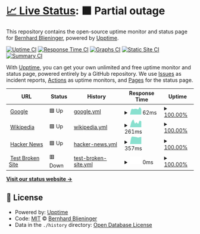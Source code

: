 # [📈 Live Status](https://privatereese.github.io/upptime): <!--live status--> **🟧 Partial outage**

This repository contains the open-source uptime monitor and status page for [Bernhard Blieninger](https://privatereese.github.io/upptime), powered by [Upptime](https://github.com/upptime/upptime).

[![Uptime CI](https://github.com/privatereese/upptime/workflows/Uptime%20CI/badge.svg)](https://github.com/privatereese/upptime/actions?query=workflow%3A%22Uptime+CI%22)
[![Response Time CI](https://github.com/privatereese/upptime/workflows/Response%20Time%20CI/badge.svg)](https://github.com/privatereese/upptime/actions?query=workflow%3A%22Response+Time+CI%22)
[![Graphs CI](https://github.com/privatereese/upptime/workflows/Graphs%20CI/badge.svg)](https://github.com/privatereese/upptime/actions?query=workflow%3A%22Graphs+CI%22)
[![Static Site CI](https://github.com/privatereese/upptime/workflows/Static%20Site%20CI/badge.svg)](https://github.com/privatereese/upptime/actions?query=workflow%3A%22Static+Site+CI%22)
[![Summary CI](https://github.com/privatereese/upptime/workflows/Summary%20CI/badge.svg)](https://github.com/privatereese/upptime/actions?query=workflow%3A%22Summary+CI%22)

With [Upptime](https://upptime.js.org), you can get your own unlimited and free uptime monitor and status page, powered entirely by a GitHub repository. We use [Issues](https://github.com/privatereese/upptime/issues) as incident reports, [Actions](https://github.com/privatereese/upptime/actions) as uptime monitors, and [Pages](https://privatereese.github.io/upptime) for the status page.

<!--start: status pages-->
<!-- This summary is generated by Upptime (https://github.com/upptime/upptime) -->
<!-- Do not edit this manually, your changes will be overwritten -->
<!-- prettier-ignore -->
| URL | Status | History | Response Time | Uptime |
| --- | ------ | ------- | ------------- | ------ |
| <img alt="" src="https://favicons.githubusercontent.com/www.google.com" height="13"> [Google](https://www.google.com) | 🟩 Up | [google.yml](https://github.com/privatereese/uuptime/commits/HEAD/history/google.yml) | <details><summary><img alt="Response time graph" src="./graphs/google/response-time-week.png" height="20"> 62ms</summary><br><a href="https://privatereese.github.io/upptime/history/google"><img alt="Response time 62" src="https://img.shields.io/endpoint?url=https%3A%2F%2Fraw.githubusercontent.com%2Fprivatereese%2Fuuptime%2FHEAD%2Fapi%2Fgoogle%2Fresponse-time.json"></a><br><a href="https://privatereese.github.io/upptime/history/google"><img alt="24-hour response time 62" src="https://img.shields.io/endpoint?url=https%3A%2F%2Fraw.githubusercontent.com%2Fprivatereese%2Fuuptime%2FHEAD%2Fapi%2Fgoogle%2Fresponse-time-day.json"></a><br><a href="https://privatereese.github.io/upptime/history/google"><img alt="7-day response time 62" src="https://img.shields.io/endpoint?url=https%3A%2F%2Fraw.githubusercontent.com%2Fprivatereese%2Fuuptime%2FHEAD%2Fapi%2Fgoogle%2Fresponse-time-week.json"></a><br><a href="https://privatereese.github.io/upptime/history/google"><img alt="30-day response time 62" src="https://img.shields.io/endpoint?url=https%3A%2F%2Fraw.githubusercontent.com%2Fprivatereese%2Fuuptime%2FHEAD%2Fapi%2Fgoogle%2Fresponse-time-month.json"></a><br><a href="https://privatereese.github.io/upptime/history/google"><img alt="1-year response time 62" src="https://img.shields.io/endpoint?url=https%3A%2F%2Fraw.githubusercontent.com%2Fprivatereese%2Fuuptime%2FHEAD%2Fapi%2Fgoogle%2Fresponse-time-year.json"></a></details> | <details><summary><a href="https://privatereese.github.io/upptime/history/google">100.00%</a></summary><a href="https://privatereese.github.io/upptime/history/google"><img alt="All-time uptime 100.00%" src="https://img.shields.io/endpoint?url=https%3A%2F%2Fraw.githubusercontent.com%2Fprivatereese%2Fuuptime%2FHEAD%2Fapi%2Fgoogle%2Fuptime.json"></a><br><a href="https://privatereese.github.io/upptime/history/google"><img alt="24-hour uptime 100.00%" src="https://img.shields.io/endpoint?url=https%3A%2F%2Fraw.githubusercontent.com%2Fprivatereese%2Fuuptime%2FHEAD%2Fapi%2Fgoogle%2Fuptime-day.json"></a><br><a href="https://privatereese.github.io/upptime/history/google"><img alt="7-day uptime 100.00%" src="https://img.shields.io/endpoint?url=https%3A%2F%2Fraw.githubusercontent.com%2Fprivatereese%2Fuuptime%2FHEAD%2Fapi%2Fgoogle%2Fuptime-week.json"></a><br><a href="https://privatereese.github.io/upptime/history/google"><img alt="30-day uptime 100.00%" src="https://img.shields.io/endpoint?url=https%3A%2F%2Fraw.githubusercontent.com%2Fprivatereese%2Fuuptime%2FHEAD%2Fapi%2Fgoogle%2Fuptime-month.json"></a><br><a href="https://privatereese.github.io/upptime/history/google"><img alt="1-year uptime 100.00%" src="https://img.shields.io/endpoint?url=https%3A%2F%2Fraw.githubusercontent.com%2Fprivatereese%2Fuuptime%2FHEAD%2Fapi%2Fgoogle%2Fuptime-year.json"></a></details>
| <img alt="" src="https://favicons.githubusercontent.com/en.wikipedia.org" height="13"> [Wikipedia](https://en.wikipedia.org) | 🟩 Up | [wikipedia.yml](https://github.com/privatereese/uuptime/commits/HEAD/history/wikipedia.yml) | <details><summary><img alt="Response time graph" src="./graphs/wikipedia/response-time-week.png" height="20"> 261ms</summary><br><a href="https://privatereese.github.io/upptime/history/wikipedia"><img alt="Response time 261" src="https://img.shields.io/endpoint?url=https%3A%2F%2Fraw.githubusercontent.com%2Fprivatereese%2Fuuptime%2FHEAD%2Fapi%2Fwikipedia%2Fresponse-time.json"></a><br><a href="https://privatereese.github.io/upptime/history/wikipedia"><img alt="24-hour response time 261" src="https://img.shields.io/endpoint?url=https%3A%2F%2Fraw.githubusercontent.com%2Fprivatereese%2Fuuptime%2FHEAD%2Fapi%2Fwikipedia%2Fresponse-time-day.json"></a><br><a href="https://privatereese.github.io/upptime/history/wikipedia"><img alt="7-day response time 261" src="https://img.shields.io/endpoint?url=https%3A%2F%2Fraw.githubusercontent.com%2Fprivatereese%2Fuuptime%2FHEAD%2Fapi%2Fwikipedia%2Fresponse-time-week.json"></a><br><a href="https://privatereese.github.io/upptime/history/wikipedia"><img alt="30-day response time 261" src="https://img.shields.io/endpoint?url=https%3A%2F%2Fraw.githubusercontent.com%2Fprivatereese%2Fuuptime%2FHEAD%2Fapi%2Fwikipedia%2Fresponse-time-month.json"></a><br><a href="https://privatereese.github.io/upptime/history/wikipedia"><img alt="1-year response time 261" src="https://img.shields.io/endpoint?url=https%3A%2F%2Fraw.githubusercontent.com%2Fprivatereese%2Fuuptime%2FHEAD%2Fapi%2Fwikipedia%2Fresponse-time-year.json"></a></details> | <details><summary><a href="https://privatereese.github.io/upptime/history/wikipedia">100.00%</a></summary><a href="https://privatereese.github.io/upptime/history/wikipedia"><img alt="All-time uptime 100.00%" src="https://img.shields.io/endpoint?url=https%3A%2F%2Fraw.githubusercontent.com%2Fprivatereese%2Fuuptime%2FHEAD%2Fapi%2Fwikipedia%2Fuptime.json"></a><br><a href="https://privatereese.github.io/upptime/history/wikipedia"><img alt="24-hour uptime 100.00%" src="https://img.shields.io/endpoint?url=https%3A%2F%2Fraw.githubusercontent.com%2Fprivatereese%2Fuuptime%2FHEAD%2Fapi%2Fwikipedia%2Fuptime-day.json"></a><br><a href="https://privatereese.github.io/upptime/history/wikipedia"><img alt="7-day uptime 100.00%" src="https://img.shields.io/endpoint?url=https%3A%2F%2Fraw.githubusercontent.com%2Fprivatereese%2Fuuptime%2FHEAD%2Fapi%2Fwikipedia%2Fuptime-week.json"></a><br><a href="https://privatereese.github.io/upptime/history/wikipedia"><img alt="30-day uptime 100.00%" src="https://img.shields.io/endpoint?url=https%3A%2F%2Fraw.githubusercontent.com%2Fprivatereese%2Fuuptime%2FHEAD%2Fapi%2Fwikipedia%2Fuptime-month.json"></a><br><a href="https://privatereese.github.io/upptime/history/wikipedia"><img alt="1-year uptime 100.00%" src="https://img.shields.io/endpoint?url=https%3A%2F%2Fraw.githubusercontent.com%2Fprivatereese%2Fuuptime%2FHEAD%2Fapi%2Fwikipedia%2Fuptime-year.json"></a></details>
| <img alt="" src="https://favicons.githubusercontent.com/news.ycombinator.com" height="13"> [Hacker News](https://news.ycombinator.com) | 🟩 Up | [hacker-news.yml](https://github.com/privatereese/uuptime/commits/HEAD/history/hacker-news.yml) | <details><summary><img alt="Response time graph" src="./graphs/hacker-news/response-time-week.png" height="20"> 357ms</summary><br><a href="https://privatereese.github.io/upptime/history/hacker-news"><img alt="Response time 357" src="https://img.shields.io/endpoint?url=https%3A%2F%2Fraw.githubusercontent.com%2Fprivatereese%2Fuuptime%2FHEAD%2Fapi%2Fhacker-news%2Fresponse-time.json"></a><br><a href="https://privatereese.github.io/upptime/history/hacker-news"><img alt="24-hour response time 357" src="https://img.shields.io/endpoint?url=https%3A%2F%2Fraw.githubusercontent.com%2Fprivatereese%2Fuuptime%2FHEAD%2Fapi%2Fhacker-news%2Fresponse-time-day.json"></a><br><a href="https://privatereese.github.io/upptime/history/hacker-news"><img alt="7-day response time 357" src="https://img.shields.io/endpoint?url=https%3A%2F%2Fraw.githubusercontent.com%2Fprivatereese%2Fuuptime%2FHEAD%2Fapi%2Fhacker-news%2Fresponse-time-week.json"></a><br><a href="https://privatereese.github.io/upptime/history/hacker-news"><img alt="30-day response time 357" src="https://img.shields.io/endpoint?url=https%3A%2F%2Fraw.githubusercontent.com%2Fprivatereese%2Fuuptime%2FHEAD%2Fapi%2Fhacker-news%2Fresponse-time-month.json"></a><br><a href="https://privatereese.github.io/upptime/history/hacker-news"><img alt="1-year response time 357" src="https://img.shields.io/endpoint?url=https%3A%2F%2Fraw.githubusercontent.com%2Fprivatereese%2Fuuptime%2FHEAD%2Fapi%2Fhacker-news%2Fresponse-time-year.json"></a></details> | <details><summary><a href="https://privatereese.github.io/upptime/history/hacker-news">100.00%</a></summary><a href="https://privatereese.github.io/upptime/history/hacker-news"><img alt="All-time uptime 100.00%" src="https://img.shields.io/endpoint?url=https%3A%2F%2Fraw.githubusercontent.com%2Fprivatereese%2Fuuptime%2FHEAD%2Fapi%2Fhacker-news%2Fuptime.json"></a><br><a href="https://privatereese.github.io/upptime/history/hacker-news"><img alt="24-hour uptime 100.00%" src="https://img.shields.io/endpoint?url=https%3A%2F%2Fraw.githubusercontent.com%2Fprivatereese%2Fuuptime%2FHEAD%2Fapi%2Fhacker-news%2Fuptime-day.json"></a><br><a href="https://privatereese.github.io/upptime/history/hacker-news"><img alt="7-day uptime 100.00%" src="https://img.shields.io/endpoint?url=https%3A%2F%2Fraw.githubusercontent.com%2Fprivatereese%2Fuuptime%2FHEAD%2Fapi%2Fhacker-news%2Fuptime-week.json"></a><br><a href="https://privatereese.github.io/upptime/history/hacker-news"><img alt="30-day uptime 100.00%" src="https://img.shields.io/endpoint?url=https%3A%2F%2Fraw.githubusercontent.com%2Fprivatereese%2Fuuptime%2FHEAD%2Fapi%2Fhacker-news%2Fuptime-month.json"></a><br><a href="https://privatereese.github.io/upptime/history/hacker-news"><img alt="1-year uptime 100.00%" src="https://img.shields.io/endpoint?url=https%3A%2F%2Fraw.githubusercontent.com%2Fprivatereese%2Fuuptime%2FHEAD%2Fapi%2Fhacker-news%2Fuptime-year.json"></a></details>
| <img alt="" src="https://favicons.githubusercontent.com/thissitedoesnotexist.koj.co" height="13"> [Test Broken Site](https://thissitedoesnotexist.koj.co) | 🟥 Down | [test-broken-site.yml](https://github.com/privatereese/uuptime/commits/HEAD/history/test-broken-site.yml) | <details><summary><img alt="Response time graph" src="./graphs/test-broken-site/response-time-week.png" height="20"> 0ms</summary><br><a href="https://privatereese.github.io/upptime/history/test-broken-site"><img alt="Response time 0" src="https://img.shields.io/endpoint?url=https%3A%2F%2Fraw.githubusercontent.com%2Fprivatereese%2Fuuptime%2FHEAD%2Fapi%2Ftest-broken-site%2Fresponse-time.json"></a><br><a href="https://privatereese.github.io/upptime/history/test-broken-site"><img alt="24-hour response time 0" src="https://img.shields.io/endpoint?url=https%3A%2F%2Fraw.githubusercontent.com%2Fprivatereese%2Fuuptime%2FHEAD%2Fapi%2Ftest-broken-site%2Fresponse-time-day.json"></a><br><a href="https://privatereese.github.io/upptime/history/test-broken-site"><img alt="7-day response time 0" src="https://img.shields.io/endpoint?url=https%3A%2F%2Fraw.githubusercontent.com%2Fprivatereese%2Fuuptime%2FHEAD%2Fapi%2Ftest-broken-site%2Fresponse-time-week.json"></a><br><a href="https://privatereese.github.io/upptime/history/test-broken-site"><img alt="30-day response time 0" src="https://img.shields.io/endpoint?url=https%3A%2F%2Fraw.githubusercontent.com%2Fprivatereese%2Fuuptime%2FHEAD%2Fapi%2Ftest-broken-site%2Fresponse-time-month.json"></a><br><a href="https://privatereese.github.io/upptime/history/test-broken-site"><img alt="1-year response time 0" src="https://img.shields.io/endpoint?url=https%3A%2F%2Fraw.githubusercontent.com%2Fprivatereese%2Fuuptime%2FHEAD%2Fapi%2Ftest-broken-site%2Fresponse-time-year.json"></a></details> | <details><summary><a href="https://privatereese.github.io/upptime/history/test-broken-site">100.00%</a></summary><a href="https://privatereese.github.io/upptime/history/test-broken-site"><img alt="All-time uptime 100.00%" src="https://img.shields.io/endpoint?url=https%3A%2F%2Fraw.githubusercontent.com%2Fprivatereese%2Fuuptime%2FHEAD%2Fapi%2Ftest-broken-site%2Fuptime.json"></a><br><a href="https://privatereese.github.io/upptime/history/test-broken-site"><img alt="24-hour uptime 100.00%" src="https://img.shields.io/endpoint?url=https%3A%2F%2Fraw.githubusercontent.com%2Fprivatereese%2Fuuptime%2FHEAD%2Fapi%2Ftest-broken-site%2Fuptime-day.json"></a><br><a href="https://privatereese.github.io/upptime/history/test-broken-site"><img alt="7-day uptime 100.00%" src="https://img.shields.io/endpoint?url=https%3A%2F%2Fraw.githubusercontent.com%2Fprivatereese%2Fuuptime%2FHEAD%2Fapi%2Ftest-broken-site%2Fuptime-week.json"></a><br><a href="https://privatereese.github.io/upptime/history/test-broken-site"><img alt="30-day uptime 100.00%" src="https://img.shields.io/endpoint?url=https%3A%2F%2Fraw.githubusercontent.com%2Fprivatereese%2Fuuptime%2FHEAD%2Fapi%2Ftest-broken-site%2Fuptime-month.json"></a><br><a href="https://privatereese.github.io/upptime/history/test-broken-site"><img alt="1-year uptime 100.00%" src="https://img.shields.io/endpoint?url=https%3A%2F%2Fraw.githubusercontent.com%2Fprivatereese%2Fuuptime%2FHEAD%2Fapi%2Ftest-broken-site%2Fuptime-year.json"></a></details>

<!--end: status pages-->

[**Visit our status website →**](https://privatereese.github.io/upptime)

## 📄 License

- Powered by: [Upptime](https://github.com/upptime/upptime)
- Code: [MIT](./LICENSE) © [Bernhard Blieninger](https://privatereese.github.io/upptime)
- Data in the `./history` directory: [Open Database License](https://opendatacommons.org/licenses/odbl/1-0/)
